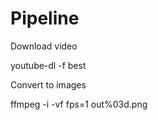 # Pipeline

Download video

  youtube-dl <URL> -f best

Convert to images

  ffmpeg -i <filename> -vf fps=1 out%03d.png
